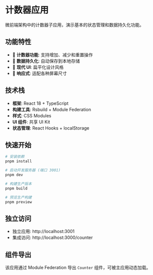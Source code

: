 # 计数器应用

微前端架构中的计数器子应用，演示基本的状态管理和数据持久化功能。

## 功能特性

- 🔢 **计数器功能**: 支持增加、减少和重置操作
- 💾 **数据持久化**: 自动保存到本地存储
- 🎨 **现代 UI**: 扁平化设计风格
- 📱 **响应式**: 适配各种屏幕尺寸

## 技术栈

- **框架**: React 18 + TypeScript
- **构建工具**: Rsbuild + Module Federation
- **样式**: CSS Modules
- **UI 组件**: 共享 UI Kit
- **状态管理**: React Hooks + localStorage

## 快速开始

```bash
# 安装依赖
pnpm install

# 启动开发服务器 (端口 3001)
pnpm dev

# 构建生产版本
pnpm build

# 预览生产构建
pnpm preview
```

## 独立访问

- 独立应用: http://localhost:3001
- 集成访问: http://localhost:3000/counter

## 组件导出

该应用通过 Module Federation 导出 `Counter` 组件，可被主应用动态加载。
